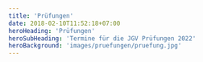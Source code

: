 ```yaml
---
title: 'Prüfungen'
date: 2018-02-10T11:52:18+07:00
heroHeading: 'Prüfungen'
heroSubHeading: 'Termine für die JGV Prüfungen 2022'
heroBackground: 'images/pruefungen/pruefung.jpg'
---
```

